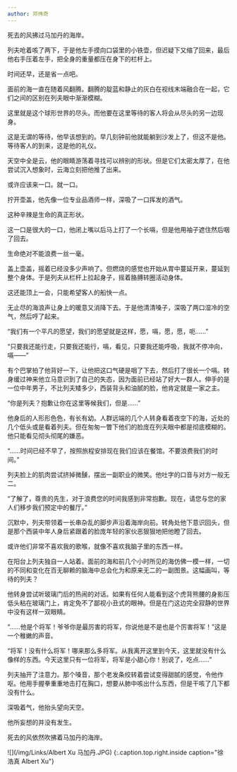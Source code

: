 ```yaml
---
author: 邓伟奇
---
```

死去的风拂过马加丹的海岸。

列夫呛着咳了两下，于是他左手摸向口袋里的小铁壶，但迟疑下又缩了回来，最后他右手压着左手，把全身的重量都压在身下的栏杆上。

时间还早，还是省一点吧。

面前的海一直在随着风翻腾。翻腾的靛蓝和静止的灰白在视线末端融合在一起，它们之间的区别在列夫眼中渐渐模糊。

这里就是这个球形世界的尽头。而他要在这里等待的客人将会从尽头的另一边现身。

这是无谓的等待，他早该想到的。早几刻钟前他就能躺到沙发上了，但这不是他。等待客人的到来，这是他的礼仪。

天空中全是云，他的眼睛游荡着寻找可以辨别的形状。但是它们太密太厚了，在他尝试沉入想象时，云海立刻把他推了出来。

或许应该来一口。就一口。

拧开壶盖，他先像一位专业品酒师一样，深吸了一口挥发的酒气。

这种辛辣是生命的真正形状。

这一口是很大的一口，他闭上嘴以后马上打了一个长嗝，但是他用袖子遮住然后咽了回去。

生命绝对不能浪费一丝一毫。

盖上壶盖，摇着已经没多少声响了。但燃烧的感觉也开始从胃中蔓延开来，蔓延到整个身体。于是列夫从栏杆上拉起身子，摇着胳膊转圈活动身体。

这还能顶上一会，只能希望客人的船快一点。

无止尽的海浪声让身上的暖意又消降下去。于是他清清嗓子，深吸了两口湿冷的空气，然后哼了起来。

“我们有一个平凡的愿望，我们的愿望就是这样，愿，嗝，愿，愿，呃……”

“只要我还能行走，只要我还能行，嗝，看见，只要我还能呼吸，我就不停冲向，嗝——”

有个巴掌拍了他背好一下，让他把这口气硬是咽了下去，然后打了很长一个嗝。转身缓过神来他立马意识到了自己的失态，因为面前已经站了好大一群人。伸手的是一位中年男子，不比列夫矮多少，西装背头和油腻的脸，他肯定就是一家之主。

“你是列夫？抱歉让你在这里等候我们，但是……”

他身后的人形形色色，有长有幼。人群远端的几个人转身看着夜空下的海，近处的几个低头或是看着列夫。但在匆匆一瞥下他们的脸庞在列夫眼中都是彻底模糊的。他只能看见彻头彻尾的嫌恶。

“……时间已经不早了，按照旅程安排现在我们应该在餐馆。不要浪费我们的时间。”

列夫脸上的肌肉尝试挤掉微醺，摆出一副职业的微笑。他吐字的口音与对方一般无二。

“了解了，尊贵的先生，对于浪费您的时间我感到非常抱歉。现在，请您与您的家人们移步我们预定中的餐厅。”

沉默中，列夫带领着一长串杂乱的脚步声沿着海岸向前。转角处他下意识回头，但是那个西装中年人身后紧跟着的脸庞年轻的家伙恶狠狠地把他瞪了回去。

或许他们非常不喜欢我的歌喉，就像不喜欢我脑子里的东西一样。

在阳台上列夫独自一人站着。面前的海和前几个小时所见的海仿佛一模一样，一切的不同和变化在百无聊赖的脑海中总会化为和原来无二的一副图景。这幅画叫，等待的列夫？

他转身尝试听玻璃门后的热闹的对话。如果有任何人能看到这个虎背熊腰的身影压低头粘在玻璃门上，肯定免不了鄙视小丑式的眼神。但是在门这边完全寂静的世界中没有这样一双眼睛。

“……他是个将军！爷爷你是最厉害的将军，你说他是不是也是个厉害将军！”这是一个稚嫩的声音。

“将军！没有什么将军！哪来那么多将军。从我离开这里到今天，这里就没有什么像样的东西。今天这里只有一位将军，将军是小甜心你！别说了，吃点……”

列夫抽开了注意力。那个嗓音，那个老发条绞转着尝试变得甜腻的感觉，令他作呕。他用手握拳重重地击打在胸口，想要从肺中咳出什么东西，但是干咳了几下都没有什么。

深吸着气，他抬头望向天空。

他所妄想的并没有发生。

死去的风依然吹拂着马加丹的海岸。

![](/img/Links/Albert Xu 马加丹.JPG)
{:.caption.top.right.inside caption="徐浩真 Albert Xu"}
